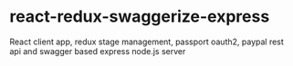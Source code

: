 # react-redux-swaggerize-express
React client app, redux stage management, passport oauth2, paypal rest api and swagger based express node.js server
